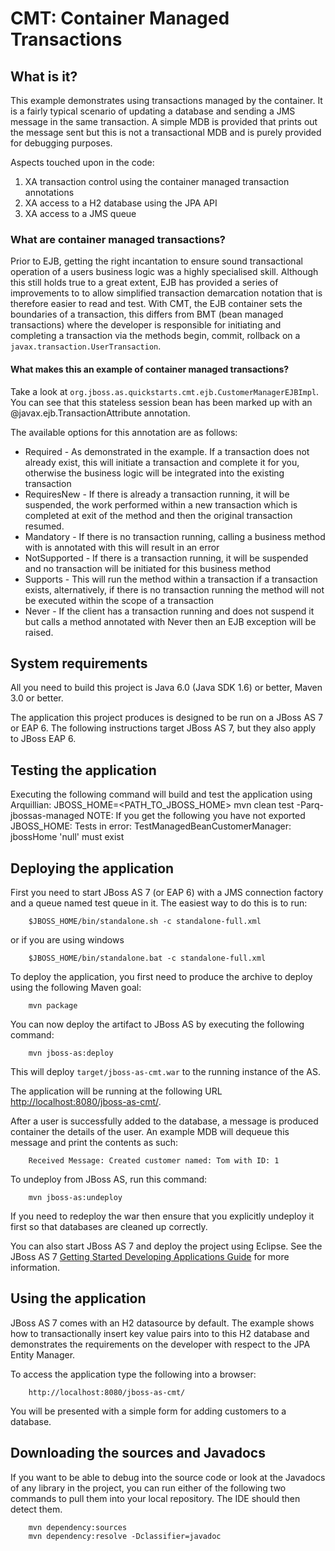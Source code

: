 # CMT: Container Managed Transactions

## What is it?

This example demonstrates using transactions managed by the container. It is a fairly typical 
scenario of updating a database and sending a JMS message in the same transaction. A simple 
MDB is provided that prints out the message sent but this is not a transactional MDB and is 
purely provided for debugging purposes.

Aspects touched upon in the code:

1. XA transaction control using the container managed transaction annotations
2. XA access to a H2 database using the JPA API
3. XA access to a JMS queue

### What are container managed transactions?

Prior to EJB, getting the right incantation to ensure sound transactional operation of a users
business logic was a highly specialised skill. Although this still holds true to a great 
extent, EJB has provided a series of improvements to to allow simplified transaction demarcation 
notation that is therefore easier to read and test. With CMT, the EJB container sets the 
boundaries of a transaction, this differs from BMT (bean managed transactions) where the developer
is responsible for initiating and completing a transaction via the methods begin, commit, rollback
on a <code>javax.transaction.UserTransaction</code>.

#### What makes this an example of container managed transactions?

Take a look at <code>org.jboss.as.quickstarts.cmt.ejb.CustomerManagerEJBImpl</code>. You can see that
this stateless session bean has been marked up with an @javax.ejb.TransactionAttribute annotation.

The available options for this annotation are as follows:

* Required - As demonstrated in the example. If a transaction does not already exist, 
this will initiate a transaction and	complete it for you, otherwise the business 
logic will be integrated into the existing transaction
* RequiresNew - If there is already a transaction running, it will be suspended, 
the work performed within a new transaction which is completed at exit of the method 
and then the original transaction resumed. 
* Mandatory - If there is no transaction running, calling a business method with 
is annotated	with this will result in an error
* NotSupported - If there is a transaction running, it will be suspended and no 
transaction will be initiated for this business method
* Supports - This will run the method within a transaction if a transaction exists, 
alternatively, if there is no transaction running the method will not be executed 
within the scope of a transaction 
* Never - If the client has a transaction running and does not suspend it but calls 
a method annotated with Never then an EJB exception will be raised.

## System requirements

All you need to build this project is Java 6.0 (Java SDK 1.6) or better, Maven 3.0 or better.

The application this project produces is designed to be run on a JBoss AS 7 or EAP 6. 
The following instructions target JBoss AS 7, but they also apply to JBoss EAP 6.


## Testing the application

Executing the following command will build and test the application using Arquillian:
JBOSS_HOME=<PATH_TO_JBOSS_HOME> mvn clean test -Parq-jbossas-managed
NOTE: If you get the following you have not exported JBOSS_HOME:
Tests in error: 
  TestManagedBeanCustomerManager: jbossHome 'null' must exist
 
## Deploying the application

First you need to start JBoss AS 7 (or EAP 6) with a JMS connection factory and a queue named 
test queue in it. The easiest way to do this is to run:

		$JBOSS_HOME/bin/standalone.sh -c standalone-full.xml

or if you are using windows

		$JBOSS_HOME/bin/standalone.bat -c standalone-full.xml

To deploy the application, you first need to produce the archive to deploy using
the following Maven goal:

		mvn package

You can now deploy the artifact to JBoss AS by executing the following command:

		mvn jboss-as:deploy

This will deploy `target/jboss-as-cmt.war` to the running instance of the AS.

The application will be running at the following URL <http://localhost:8080/jboss-as-cmt/>.

After a user is successfully added to the database, a message is produced container the 
details of the user. An example MDB will dequeue this message and print the contents as such:
	
		Received Message: Created customer named: Tom with ID: 1

To undeploy from JBoss AS, run this command:

		mvn jboss-as:undeploy

If you need to redeploy the war then ensure that you explicitly undeploy it first so that databases
are cleaned up correctly.

You can also start JBoss AS 7 and deploy the project using Eclipse. See the JBoss AS 7
<a href="https://docs.jboss.org/author/display/AS71/Getting+Started+Developing+Applications+Guide" title="Getting Started Developing Applications Guide">Getting Started Developing Applications Guide</a> for more information.

## Using the application

JBoss AS 7 comes with an H2 datasource by default. The example shows how to transactionally
insert key value pairs into to this H2 database and demonstrates the requirements on the
developer with respect to the JPA Entity Manager.

To access the application type the following into a browser:

		http://localhost:8080/jboss-as-cmt/

You will be presented with a simple form for adding customers to a database.

## Downloading the sources and Javadocs

If you want to be able to debug into the source code or look at the Javadocs
of any library in the project, you can run either of the following two
commands to pull them into your local repository. The IDE should then detect
them.

		mvn dependency:sources
		mvn dependency:resolve -Dclassifier=javadoc
